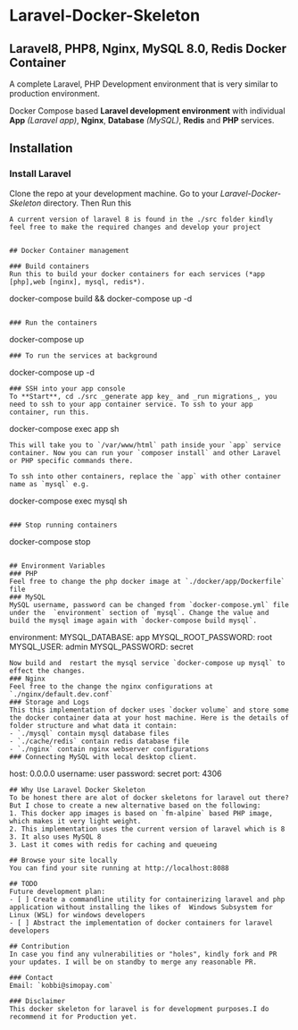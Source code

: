 # Laravel-Docker-Skeleton
## Laravel8, PHP8, Nginx, MySQL 8.0, Redis Docker Container
A complete Laravel, PHP Development environment that is very similar to production environment.

Docker Compose based **Laravel development environment** with individual **App** _(Laravel app)_, **Nginx**, **Database** _(MySQL)_, **Redis**  and **PHP** services.

## Installation
### Install Laravel
Clone the repo at your development machine. Go to your *Laravel-Docker-Skeleton* directory. Then Run this
```
A current version of laravel 8 is found in the ./src folder kindly feel free to make the required changes and develop your project


## Docker Container management

### Build containers
Run this to build your docker containers for each services (*app [php],web [nginx], mysql, redis*).
  ```
  docker-compose build && docker-compose up -d
  ```

### Run the containers
  ```
  docker-compose up
  ```
 ### To run the services at background
  ```
  docker-compose up -d
  ```
### SSH into your app console
To **Start**, cd ./src _generate app key_ and _run migrations_, you need to ssh to your app container service. To ssh to your app container, run this.
```
docker-compose exec app sh
```
This will take you to `/var/www/html` path inside your `app` service container. Now you can run your `composer install` and other Laravel or PHP specific commands there.

To ssh into other containers, replace the `app` with other container name as `mysql` e.g.
```
docker-compose exec mysql sh
```

### Stop running containers
```
docker-compose stop
```

## Environment Variables
### PHP
Feel free to change the php docker image at `./docker/app/Dockerfile` file 
### MySQL
MySQL username, password can be changed from `docker-compose.yml` file under the  `environment` section of `mysql`. Change the value and build the mysql image again with `docker-compose build mysql`.
```
  environment:
    MYSQL_DATABASE: app
    MYSQL_ROOT_PASSWORD: root
    MYSQL_USER: admin
    MYSQL_PASSWORD: secret
```
Now build and  restart the mysql service `docker-compose up mysql` to effect the changes. 
### Nginx
Feel free to the change the nginx configurations at `./nginx/default.dev.conf`
### Storage and Logs
This this implementation of docker uses `docker volume` and store some the docker container data at your host machine. Here is the details of folder structure and what data it contain:
- `./mysql` contain mysql database files
- `./cache/redis` contain redis database file
- `./nginx` contain nginx webserver configurations
### Connecting MySQL with local desktop client.
```
host: 0.0.0.0
username: user
password: secret
port: 4306
```
## Why Use Laravel Docker Skeleton
To be honest there are alot of docker skeletons for laravel out there? But I chose to create a new alternative based on the following:
1. This docker app images is based on `fm-alpine` based PHP image, which makes it very light weight.
2. This implementation uses the current version of laravel which is 8
3. It also uses MySQL 8
3. Last it comes with redis for caching and queueing 

## Browse your site locally
You can find your site running at http://localhost:8088

## TODO
Future development plan:
- [ ] Create a commandline utility for containerizing laravel and php application without installing the likes of  Windows Subsystem for Linux (WSL) for windows developers
- [ ] Abstract the implementation of docker containers for laravel developers

## Contribution
In case you find any vulnerabilities or "holes", kindly fork and PR your updates. I will be on standby to merge any reasonable PR.

### Contact
Email: `kobbi@simopay.com`

### Disclaimer
This docker skeleton for laravel is for development purposes.I do recommend it for Production yet.
